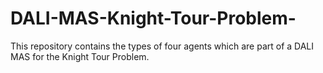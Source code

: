 # DALI-MAS-Knight-Tour-Problem-
This repository contains the types of four agents which are part of a DALI MAS for the Knight Tour Problem.
